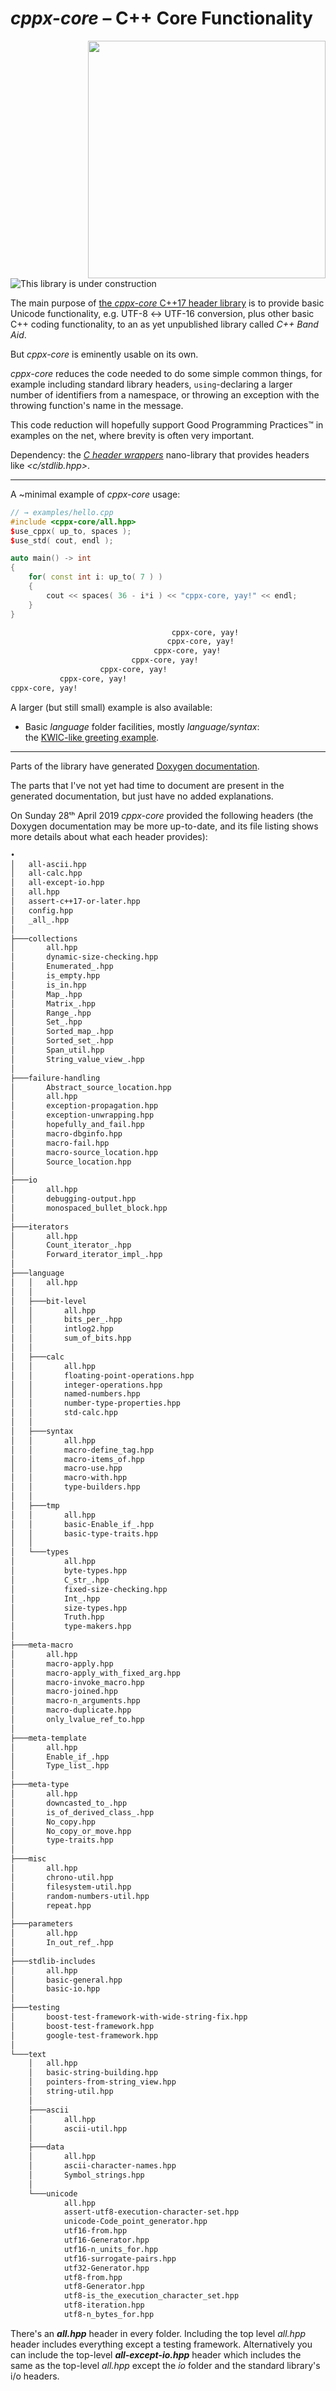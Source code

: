 # *cppx-core* – C++ Core Functionality

<img align="right" width="380" style="padding-left: 1em" src="images/folder-dependencies.png">

![This library is under construction](images/under-construction.25-pct.png)

The main purpose of [the *cppx-core* C++17 header library](https://github.com/alf-p-steinbach/cppx-core) is to provide basic Unicode functionality, e.g. UTF-8 ↔ UTF-16 conversion, plus other basic C++ coding functionality, to an as yet unpublished library called *C++ Band Aid*.

But *cppx-core* is eminently usable on its own.

*cppx-core* reduces the code needed to do some simple common things, for example including standard library headers, `using`-declaring a larger number of identifiers from a namespace, or throwing an exception with the throwing function's name in the message.

This code reduction will hopefully support Good Programming Practices&trade; in examples on the net, where brevity is often very important.

Dependency: the [*C header wrappers*](https://github.com/alf-p-steinbach/C-header-wrappers) nano-library that provides headers like *\<c/stdlib.hpp\>*.

---

A ~minimal example of *cppx-core* usage:

~~~cpp
// → examples/hello.cpp
#include <cppx-core/all.hpp>
$use_cppx( up_to, spaces );
$use_std( cout, endl );

auto main() -> int
{
    for( const int i: up_to( 7 ) )
    {
        cout << spaces( 36 - i*i ) << "cppx-core, yay!" << endl;
    }
}
~~~

~~~txt
                                    cppx-core, yay!
                                   cppx-core, yay!
                                cppx-core, yay!
                           cppx-core, yay!
                    cppx-core, yay!
           cppx-core, yay!
cppx-core, yay!
~~~

A larger (but still small) example is also available:
 
 * Basic *language* folder facilities, mostly *language/syntax*:  
  the [KWIC-like greeting example](example-kwic.md).


<div></div>

---

Parts of the library have generated [Doxygen documentation](https://alf-p-steinbach.github.io/cppx-core-DOxygen-generated-documentation/files.html).

The parts that I've not yet had time to document are present in the generated documentation, but just have no added explanations.

On Sunday 28ᵗʰ April 2019 *cppx-core* provided the following headers (the Doxygen documentation may be more up-to-date, and its file listing shows more details about what each header provides):

~~~ txt
•
│   all-ascii.hpp
│   all-calc.hpp
│   all-except-io.hpp
│   all.hpp
│   assert-c++17-or-later.hpp
│   config.hpp
│   _all_.hpp
│
├───collections
│       all.hpp
│       dynamic-size-checking.hpp
│       Enumerated_.hpp
│       is_empty.hpp
│       is_in.hpp
│       Map_.hpp
│       Matrix_.hpp
│       Range_.hpp
│       Set_.hpp
│       Sorted_map_.hpp
│       Sorted_set_.hpp
│       Span_util.hpp
│       String_value_view_.hpp
│
├───failure-handling
│       Abstract_source_location.hpp
│       all.hpp
│       exception-propagation.hpp
│       exception-unwrapping.hpp
│       hopefully_and_fail.hpp
│       macro-dbginfo.hpp
│       macro-fail.hpp
│       macro-source_location.hpp
│       Source_location.hpp
│
├───io
│       all.hpp
│       debugging-output.hpp
│       monospaced_bullet_block.hpp
│
├───iterators
│       all.hpp
│       Count_iterator_.hpp
│       Forward_iterator_impl_.hpp
│
├───language
│   │   all.hpp
│   │
│   ├───bit-level
│   │       all.hpp
│   │       bits_per_.hpp
│   │       intlog2.hpp
│   │       sum_of_bits.hpp
│   │
│   ├───calc
│   │       all.hpp
│   │       floating-point-operations.hpp
│   │       integer-operations.hpp
│   │       named-numbers.hpp
│   │       number-type-properties.hpp
│   │       std-calc.hpp
│   │
│   ├───syntax
│   │       all.hpp
│   │       macro-define_tag.hpp
│   │       macro-items_of.hpp
│   │       macro-use.hpp
│   │       macro-with.hpp
│   │       type-builders.hpp
│   │
│   ├───tmp
│   │       all.hpp
│   │       basic-Enable_if_.hpp
│   │       basic-type-traits.hpp
│   │
│   └───types
│           all.hpp
│           byte-types.hpp
│           C_str_.hpp
│           fixed-size-checking.hpp
│           Int_.hpp
│           size-types.hpp
│           Truth.hpp
│           type-makers.hpp
│
├───meta-macro
│       all.hpp
│       macro-apply.hpp
│       macro-apply_with_fixed_arg.hpp
│       macro-invoke_macro.hpp
│       macro-joined.hpp
│       macro-n_arguments.hpp
│       macro-duplicate.hpp
│       only_lvalue_ref_to.hpp
│
├───meta-template
│       all.hpp
│       Enable_if_.hpp
│       Type_list_.hpp
│
├───meta-type
│       all.hpp
│       downcasted_to_.hpp
│       is_of_derived_class_.hpp
│       No_copy.hpp
│       No_copy_or_move.hpp
│       type-traits.hpp
│
├───misc
│       all.hpp
│       chrono-util.hpp
│       filesystem-util.hpp
│       random-numbers-util.hpp
│       repeat.hpp
│
├───parameters
│       all.hpp
│       In_out_ref_.hpp
│
├───stdlib-includes
│       all.hpp
│       basic-general.hpp
│       basic-io.hpp
│
├───testing
│       boost-test-framework-with-wide-string-fix.hpp
│       boost-test-framework.hpp
│       google-test-framework.hpp
│
└───text
    │   all.hpp
    │   basic-string-building.hpp
    │   pointers-from-string_view.hpp
    │   string-util.hpp
    │
    ├───ascii
    │       all.hpp
    │       ascii-util.hpp
    │
    ├───data
    │       all.hpp
    │       ascii-character-names.hpp
    │       Symbol_strings.hpp
    │
    └───unicode
            all.hpp
            assert-utf8-execution-character-set.hpp
            unicode-Code_point_generator.hpp
            utf16-from.hpp
            utf16-Generator.hpp
            utf16-n_units_for.hpp
            utf16-surrogate-pairs.hpp
            utf32-Generator.hpp
            utf8-from.hpp
            utf8-Generator.hpp
            utf8-is_the_execution_character_set.hpp
            utf8-iteration.hpp
            utf8-n_bytes_for.hpp
~~~

There's an ***all.hpp*** header in every folder. Including the top level <i>all.hpp</i> header includes everything except a testing framework. Alternatively you can include the top-level ***all-except-io.hpp*** header which includes the same as the top-level *all.hpp* except the *io* folder and the standard library's i/o headers.
